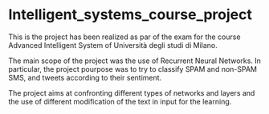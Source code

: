 # Intelligent_systems_course_project

This is the project has been realized as par of the exam for the course Advanced Intelligent System of Università degli studi di Milano.

The main scope of the project was the use of Recurrent Neural Networks.
In particular, the project pourpose was to try to classify SPAM and non-SPAM SMS, and tweets according to their sentiment.

The project aims at confronting different types of networks and layers and the use of different modification of the text in input for the learning. 
